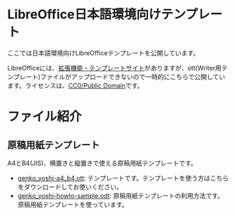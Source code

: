 # LibreOffice日本語環境向けテンプレート

ここでは日本語環境向けLibreOfficeテンプレートを公開しています。

LibreOfficeには、[拡張機能・テンプレートサイト](https://extensions.libreoffice.org/)がありますが、ott(Writer用テンプレート)ファイルがアップロードできないので一時的にこちらで公開しています。ライセンスは、[CC0/Public Domain](https://creativecommons.org/publicdomain/zero/1.0/deed.ja)です。

# ファイル紹介

## 原稿用紙テンプレート

A4とB4(JIS)、横置きと縦置きで使える原稿用紙テンプレートです。

* [genko_yoshi-a4_b4.ott](./genko_yoshi-a4_b4.ott): テンプレートです。テンプレートを使う方はこちらをダウンロードしてお使いください。
* [genko_yoshi-howto-sample.odt](./genko_yoshi-howto-sample.odt): 原稿用紙テンプレートの利用方法です。原稿用紙テンプレートを使っています。
